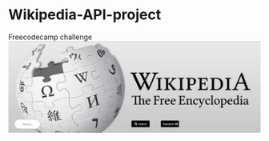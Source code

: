 # Wikipedia-API-project
Freecodecamp challenge
![snapshot image ](https://raw.githubusercontent.com/alpkoseoglu/Wikipedia-API-project/master/img/snapshot.png)
